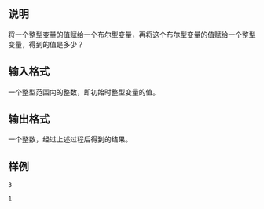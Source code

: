 <h2>说明</h2>

将一个整型变量的值赋给一个布尔型变量，再将这个布尔型变量的值赋给一个整型变量，得到的值是多少？
<h2>输入格式</h2>

一个整型范围内的整数，即初始时整型变量的值。

<h2>输出格式</h2>

一个整数，经过上述过程后得到的结果。

<h2>样例</h2>
<pre><code class="language-input1">3</code></pre><pre><code class="language-output1">1</code></pre>
